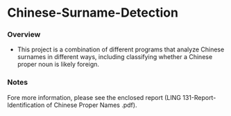 # Chinese-Surname-Detection

### Overview ###
- This project is a combination of different programs that analyze Chinese surnames in different ways, including classifying whether a Chinese proper noun is likely foreign.

### Notes ###
Fore more information, please see the enclosed report (LING 131-Report-Identification of Chinese Proper Names .pdf).
